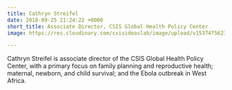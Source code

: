 ```yaml
---
title: Cathryn Streifel
date: 2018-09-25 21:24:22 +0000
short_title: Associate Director, CSIS Global Health Policy Center
image: https://res.cloudinary.com/csisideaslab/image/upload/v1537475623/health-commission/Anon.jpg

---
```

Cathryn Streifel is associate director of the CSIS Global Health Policy Center, with a primary focus on family planning and reproductive health; maternal, newborn, and child survival; and the Ebola outbreak in West Africa.
